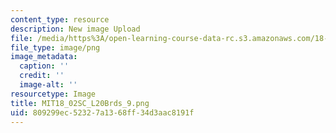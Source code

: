 ```yaml
---
content_type: resource
description: New image Upload
file: /media/https%3A/open-learning-course-data-rc.s3.amazonaws.com/18-02sc-multivariable-calculus-fall-2010/809299ec52327a1368ff34d3aac8191f_MIT18_02SC_L20Brds_9.png
file_type: image/png
image_metadata:
  caption: ''
  credit: ''
  image-alt: ''
resourcetype: Image
title: MIT18_02SC_L20Brds_9.png
uid: 809299ec-5232-7a13-68ff-34d3aac8191f
---
```

